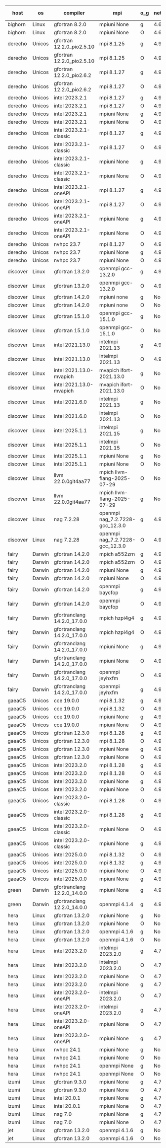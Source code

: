 

| host     | os       | compiler                              | mpi                      | o_g        | netcdf        | build       | u_pass          | u_fail          | s_pass            | s_fail            | e_pass             | e_fail             | nuopc_pass       | nuopc_fail       | artifacts link          |
|----------|----------|---------------------------------------|--------------------------|------------|---------------|-------------|-----------------|-----------------|-------------------|-------------------|--------------------|--------------------|------------------|------------------|-------------------------|
| bighorn | Linux | gfortran 8.2.0 | mpiuni None  | g | 4.6.1  | PASS | 12660 | 0 | 9 | 0 | 43 | 0 | None | None | <a href="https://github.com/esmf-org/esmf-test-artifacts/tree/2929bf19d48a757bb18e3d3a4eb12b7612cbafc2/develop/gfortran/8.2.0/g/mpiuni/None" target="_blank">2929bf1</a> | 
| bighorn | Linux | gfortran 8.2.0 | mpiuni None  | O | 4.6.1  | PASS | 12660 | 0 | 9 | 0 | 43 | 0 | None | None | <a href="https://github.com/esmf-org/esmf-test-artifacts/tree/3b6dea4629132e25063a180855c471476b1dee7b/develop/gfortran/8.2.0/O/mpiuni/None" target="_blank">3b6dea4</a> | 
| derecho | Unicos | gfortran 12.2.0_pio2.5.10 | mpi 8.1.25  | g | 4.9.2  | PASS | 14331 | 0 | 51 | 0 | 81 | 0 | 63 | 0 | <a href="https://github.com/esmf-org/esmf-test-artifacts/tree/b2b94a69e06e9eb44892b83d7e60c474d1319c61/develop/gfortran/12.2.0_pio2.5.10/g/mpi/8.1.25" target="_blank">b2b94a6</a> | 
| derecho | Unicos | gfortran 12.2.0_pio2.5.10 | mpi 8.1.25  | O | 4.9.2  | PASS | 14331 | 0 | 51 | 0 | 81 | 0 | 63 | 0 | <a href="https://github.com/esmf-org/esmf-test-artifacts/tree/2f07a4c302e7744265d5be49846ea6f2269962b2/develop/gfortran/12.2.0_pio2.5.10/O/mpi/8.1.25" target="_blank">2f07a4c</a> | 
| derecho | Unicos | gfortran 12.2.0_pio2.6.2 | mpi 8.1.27  | g | 4.9.2  | PASS | 14331 | 0 | 51 | 0 | 81 | 0 | 63 | 0 | <a href="https://github.com/esmf-org/esmf-test-artifacts/tree/e47aa93c1ce0143b57778780f38d900aa344f2ba/develop/gfortran/12.2.0_pio2.6.2/g/mpi/8.1.27" target="_blank">e47aa93</a> | 
| derecho | Unicos | gfortran 12.2.0_pio2.6.2 | mpi 8.1.27  | O | 4.9.2  | PASS | 14331 | 0 | 51 | 0 | 81 | 0 | 63 | 0 | <a href="https://github.com/esmf-org/esmf-test-artifacts/tree/402d1a96272f221da6305d91436d0f2ee815f6fe/develop/gfortran/12.2.0_pio2.6.2/O/mpi/8.1.27" target="_blank">402d1a9</a> | 
| derecho | Unicos | intel 2023.2.1 | mpi 8.1.27  | g | 4.9.2  | PASS | 14331 | 0 | 51 | 0 | 81 | 0 | 64 | 0 | <a href="https://github.com/esmf-org/esmf-test-artifacts/tree/f69aaf1007ea4f487c591bf8ac7ca09fc7c0998c/develop/intel/2023.2.1/g/mpi/8.1.27" target="_blank">f69aaf1</a> | 
| derecho | Unicos | intel 2023.2.1 | mpi 8.1.27  | O | 4.9.2  | PASS | 14331 | 0 | 51 | 0 | 81 | 0 | 64 | 0 | <a href="https://github.com/esmf-org/esmf-test-artifacts/tree/bafb9f7422ac1a69177f9b99ac61669b0c33dca1/develop/intel/2023.2.1/O/mpi/8.1.27" target="_blank">bafb9f7</a> | 
| derecho | Unicos | intel 2023.2.1 | mpiuni None  | g | 4.9.2  | PASS | 12660 | 0 | 9 | 0 | 43 | 0 | None | None | <a href="https://github.com/esmf-org/esmf-test-artifacts/tree/70d0f4324b303bba28699717f29a4f9029738fbd/develop/intel/2023.2.1/g/mpiuni/None" target="_blank">70d0f43</a> | 
| derecho | Unicos | intel 2023.2.1 | mpiuni None  | O | 4.9.2  | PASS | 12660 | 0 | 9 | 0 | 43 | 0 | None | None | <a href="https://github.com/esmf-org/esmf-test-artifacts/tree/bf6c1462d3e369778afa374b63fe2780ee94bcb4/develop/intel/2023.2.1/O/mpiuni/None" target="_blank">bf6c146</a> | 
| derecho | Unicos | intel 2023.2.1-classic | mpi 8.1.27  | g | 4.9.2  | PASS | 14331 | 0 | 51 | 0 | 81 | 0 | 63 | 0 | <a href="https://github.com/esmf-org/esmf-test-artifacts/tree/9bfc7fec819bdd7b36bb4b43c8b04181878e1cf6/develop/intel/2023.2.1-classic/g/mpi/8.1.27" target="_blank">9bfc7fe</a> | 
| derecho | Unicos | intel 2023.2.1-classic | mpi 8.1.27  | O | 4.9.2  | PASS | 14331 | 0 | 51 | 0 | 81 | 0 | 63 | 0 | <a href="https://github.com/esmf-org/esmf-test-artifacts/tree/6fb60d8969764b76744bab672686a9821f79de77/develop/intel/2023.2.1-classic/O/mpi/8.1.27" target="_blank">6fb60d8</a> | 
| derecho | Unicos | intel 2023.2.1-classic | mpiuni None  | g | 4.9.2  | PASS | 12660 | 0 | 9 | 0 | 43 | 0 | None | None | <a href="https://github.com/esmf-org/esmf-test-artifacts/tree/227aff5859033c5d30a4432ff78c876ab7d8c37e/develop/intel/2023.2.1-classic/g/mpiuni/None" target="_blank">227aff5</a> | 
| derecho | Unicos | intel 2023.2.1-classic | mpiuni None  | O | 4.9.2  | PASS | 12660 | 0 | 9 | 0 | 43 | 0 | None | None | <a href="https://github.com/esmf-org/esmf-test-artifacts/tree/9d0bf9316611d349bbe97b58fa4d20e43c9426b3/develop/intel/2023.2.1-classic/O/mpiuni/None" target="_blank">9d0bf93</a> | 
| derecho | Unicos | intel 2023.2.1-oneAPI | mpi 8.1.27  | g | 4.9.2  | PASS | 14331 | 0 | 51 | 0 | 81 | 0 | 63 | 0 | <a href="https://github.com/esmf-org/esmf-test-artifacts/tree/df8a7ed3b6bc9d0354a7afd12e472c9631566e4c/develop/intel/2023.2.1-oneAPI/g/mpi/8.1.27" target="_blank">df8a7ed</a> | 
| derecho | Unicos | intel 2023.2.1-oneAPI | mpi 8.1.27  | O | 4.9.2  | PASS | 14331 | 0 | 50 | 1 | 81 | 0 | 63 | 0 | <a href="https://github.com/esmf-org/esmf-test-artifacts/tree/9a099cb73290a34581fa53563e489cd6be7158f8/develop/intel/2023.2.1-oneAPI/O/mpi/8.1.27" target="_blank">9a099cb</a> | 
| derecho | Unicos | intel 2023.2.1-oneAPI | mpiuni None  | g | 4.9.2  | PASS | 12660 | 0 | 9 | 0 | 43 | 0 | None | None | <a href="https://github.com/esmf-org/esmf-test-artifacts/tree/2393de0e338e097033212e4f71cc701876093eed/develop/intel/2023.2.1-oneAPI/g/mpiuni/None" target="_blank">2393de0</a> | 
| derecho | Unicos | intel 2023.2.1-oneAPI | mpiuni None  | O | 4.9.2  | PASS | 12660 | 0 | 9 | 0 | 43 | 0 | None | None | <a href="https://github.com/esmf-org/esmf-test-artifacts/tree/0d1338335f5160a703c82c9b09b511283d97f5c5/develop/intel/2023.2.1-oneAPI/O/mpiuni/None" target="_blank">0d13383</a> | 
| derecho | Unicos | nvhpc 23.7 | mpi 8.1.27  | O | 4.9.2  | PASS | None | None | None | None | None | None | None | None | <a href="https://github.com/esmf-org/esmf-test-artifacts/tree/497ad13fbc0180c1bd40422f078fd0380fd46679/develop/nvhpc/23.7/O/mpi/8.1.27" target="_blank">497ad13</a> | 
| derecho | Unicos | nvhpc 23.7 | mpiuni None  | g | 4.9.2  | PASS | None | None | None | None | None | None | None | None | <a href="https://github.com/esmf-org/esmf-test-artifacts/tree/63cd3a0bec8acdeb584996346a383aa014513b81/develop/nvhpc/23.7/g/mpiuni/None" target="_blank">63cd3a0</a> | 
| derecho | Unicos | nvhpc 23.7 | mpiuni None  | O | 4.9.2  | PASS | 12660 | 0 | 9 | 0 | 43 | 0 | None | None | <a href="https://github.com/esmf-org/esmf-test-artifacts/tree/93a6031e89d3260ea6ac3a710b52f5f2f269f4a1/develop/nvhpc/23.7/O/mpiuni/None" target="_blank">93a6031</a> | 
| discover | Linux | gfortran 13.2.0 | openmpi gcc-13.2.0  | g | 4.9.2  | PASS | 14331 | 0 | 51 | 0 | 81 | 0 | 63 | 0 | <a href="https://github.com/esmf-org/esmf-test-artifacts/tree/166f5a0679bfc034eccfcb0a3b0915facf6c4ca6/develop/gfortran/13.2.0/g/openmpi/gcc-13.2.0" target="_blank">166f5a0</a> | 
| discover | Linux | gfortran 13.2.0 | openmpi gcc-13.2.0  | O | 4.9.2  | PASS | 14331 | 0 | 51 | 0 | 81 | 0 | 63 | 0 | <a href="https://github.com/esmf-org/esmf-test-artifacts/tree/5aefca6387ee3efd25cc6409388a82c8792559d2/develop/gfortran/13.2.0/O/openmpi/gcc-13.2.0" target="_blank">5aefca6</a> | 
| discover | Linux | gfortran 14.2.0 | mpiuni none  | g | None  | PASS | 12660 | 0 | 9 | 0 | 43 | 0 | None | None | <a href="https://github.com/esmf-org/esmf-test-artifacts/tree/22939ec33ce07470807815c14ddef9f557aba6c0/develop/gfortran/14.2.0/g/mpiuni/none" target="_blank">22939ec</a> | 
| discover | Linux | gfortran 14.2.0 | mpiuni none  | O | None  | PASS | 12660 | 0 | 9 | 0 | 43 | 0 | None | None | <a href="https://github.com/esmf-org/esmf-test-artifacts/tree/d6bf7081bf21e8203ed7df58bd9a3fcba955d34b/develop/gfortran/14.2.0/O/mpiuni/none" target="_blank">d6bf708</a> | 
| discover | Linux | gfortran 15.1.0 | openmpi gcc-15.1.0  | g | None  | FAIL | None | None | None | None | None | None | None | None | <a href="https://github.com/esmf-org/esmf-test-artifacts/tree/34acec167bdfdcb5107952152b5742b838eb8de4/develop/gfortran/15.1.0/g/openmpi/gcc-15.1.0" target="_blank">34acec1</a> | 
| discover | Linux | gfortran 15.1.0 | openmpi gcc-15.1.0  | O | None  | FAIL | None | None | None | None | None | None | None | None | <a href="https://github.com/esmf-org/esmf-test-artifacts/tree/80ade57341c5a8f772d8ce65d4d36e4a8ce3dbb8/develop/gfortran/15.1.0/O/openmpi/gcc-15.1.0" target="_blank">80ade57</a> | 
| discover | Linux | intel 2021.13.0 | intelmpi 2021.13  | g | 4.9.2  | PASS | 14331 | 0 | 51 | 0 | 81 | 0 | 63 | 0 | <a href="https://github.com/esmf-org/esmf-test-artifacts/tree/89751222065c31eb7f4301dc281f41f3e2091549/develop/intel/2021.13.0/g/intelmpi/2021.13" target="_blank">8975122</a> | 
| discover | Linux | intel 2021.13.0 | intelmpi 2021.13  | O | 4.9.2  | PASS | 14331 | 0 | 51 | 0 | 81 | 0 | 63 | 0 | <a href="https://github.com/esmf-org/esmf-test-artifacts/tree/37e95cdcfa46af4297cef5cdb0dcd5f7f8e8eca2/develop/intel/2021.13.0/O/intelmpi/2021.13" target="_blank">37e95cd</a> | 
| discover | Linux | intel 2021.13.0-mvapich | mvapich ifort-2021.13.0  | g | None  | PASS | 14331 | 0 | 51 | 0 | 81 | 0 | 63 | 0 | <a href="https://github.com/esmf-org/esmf-test-artifacts/tree/3eed9bae68f36f2963e2148074dff6ad5d3e5443/develop/intel/2021.13.0-mvapich/g/mvapich/ifort-2021.13.0" target="_blank">3eed9ba</a> | 
| discover | Linux | intel 2021.13.0-mvapich | mvapich ifort-2021.13.0  | O | None  | PASS | 14331 | 0 | 51 | 0 | 81 | 0 | 63 | 0 | <a href="https://github.com/esmf-org/esmf-test-artifacts/tree/30dca6cf1ec519ae4c600dcfe8b7e13482cc1871/develop/intel/2021.13.0-mvapich/O/mvapich/ifort-2021.13.0" target="_blank">30dca6c</a> | 
| discover | Linux | intel 2021.6.0 | intelmpi 2021.13  | g | None  | PASS | 14331 | 0 | 51 | 0 | 81 | 0 | 63 | 0 | <a href="https://github.com/esmf-org/esmf-test-artifacts/tree/f0411250891cf7a3bc79de90e99c013b2f0ff52f/develop/intel/2021.6.0/g/intelmpi/2021.13" target="_blank">f041125</a> | 
| discover | Linux | intel 2021.6.0 | intelmpi 2021.13  | O | None  | PASS | 14331 | 0 | 51 | 0 | 81 | 0 | 63 | 0 | <a href="https://github.com/esmf-org/esmf-test-artifacts/tree/a178d6b0daec84a82f245c0290a78d37964512ff/develop/intel/2021.6.0/O/intelmpi/2021.13" target="_blank">a178d6b</a> | 
| discover | Linux | intel 2025.1.1 | intelmpi 2021.15  | g | None  | PASS | 14331 | 0 | 51 | 0 | 81 | 0 | 63 | 0 | <a href="https://github.com/esmf-org/esmf-test-artifacts/tree/77db893f517daf987743ce0a0e2f4def7911dffa/develop/intel/2025.1.1/g/intelmpi/2021.15" target="_blank">77db893</a> | 
| discover | Linux | intel 2025.1.1 | intelmpi 2021.15  | O | None  | PASS | 14331 | 0 | 51 | 0 | 81 | 0 | 63 | 0 | <a href="https://github.com/esmf-org/esmf-test-artifacts/tree/3982c2ccaa020e34563c86d0a7a8a12e8fb4b7e2/develop/intel/2025.1.1/O/intelmpi/2021.15" target="_blank">3982c2c</a> | 
| discover | Linux | intel 2025.1.1 | mpiuni None  | g | None  | PASS | 12660 | 0 | 9 | 0 | 43 | 0 | None | None | <a href="https://github.com/esmf-org/esmf-test-artifacts/tree/108d651f7525a140afc80dd991766583ad3e7ad8/develop/intel/2025.1.1/g/mpiuni/None" target="_blank">108d651</a> | 
| discover | Linux | intel 2025.1.1 | mpiuni None  | O | None  | PASS | 12660 | 0 | 9 | 0 | 43 | 0 | None | None | <a href="https://github.com/esmf-org/esmf-test-artifacts/tree/4f2f5f16f2d493cd260005959cdabc1c1714de73/develop/intel/2025.1.1/O/mpiuni/None" target="_blank">4f2f5f1</a> | 
| discover | Linux | llvm 22.0.0git4aa77 | mpich llvm-flang-2025-07-29  | O | None  | PASS | 14313 | 18 | 18 | 33 | 76 | 5 | 0 | 63 | <a href="https://github.com/esmf-org/esmf-test-artifacts/tree/674adcfaa7500097d0fe5c5c5a7e1222b775e922/develop/llvm/22.0.0git4aa77/O/mpich/llvm-flang-2025-07-29" target="_blank">674adcf</a> | 
| discover | Linux | llvm 22.0.0git4aa77 | mpich llvm-flang-2025-07-29  | g | None  | PASS | 14313 | 18 | 17 | 34 | 76 | 5 | 0 | 63 | <a href="https://github.com/esmf-org/esmf-test-artifacts/tree/b0c78aa14d9327bf49c4673ba2c4f590cb624a37/develop/llvm/22.0.0git4aa77/g/mpich/llvm-flang-2025-07-29" target="_blank">b0c78aa</a> | 
| discover | Linux | nag 7.2.28 | openmpi nag_7.2.7228-gcc_12.3.0  | g | 4.9.2  | PASS | 14331 | 0 | 51 | 0 | 81 | 0 | 62 | 1 | <a href="https://github.com/esmf-org/esmf-test-artifacts/tree/2849ecb33daaf1a0279719b656368b6aa1adcb44/develop/nag/7.2.28/g/openmpi/nag_7.2.7228-gcc_12.3.0" target="_blank">2849ecb</a> | 
| discover | Linux | nag 7.2.28 | openmpi nag_7.2.7228-gcc_12.3.0  | O | 4.9.2  | PASS | 14331 | 0 | 51 | 0 | 81 | 0 | 62 | 1 | <a href="https://github.com/esmf-org/esmf-test-artifacts/tree/e424ab84933fb6f38f6697ccb067aae22d30cb37/develop/nag/7.2.28/O/openmpi/nag_7.2.7228-gcc_12.3.0" target="_blank">e424ab8</a> | 
| fairy | Darwin | gfortran 14.2.0 | mpich a552zrn  | g | 4.9.2  | PASS | 14330 | 1 | 51 | 0 | 81 | 0 | 59 | 4 | <a href="https://github.com/esmf-org/esmf-test-artifacts/tree/11578954a7f79f9f8c96dde7804ea70d7e125bcf/develop/gfortran/14.2.0/g/mpich/a552zrn" target="_blank">1157895</a> | 
| fairy | Darwin | gfortran 14.2.0 | mpich a552zrn  | O | 4.9.2  | PASS | 14329 | 2 | 51 | 0 | 81 | 0 | 59 | 4 | <a href="https://github.com/esmf-org/esmf-test-artifacts/tree/27639c45cbc3e43daa31e648e37e959ea4e9484a/develop/gfortran/14.2.0/O/mpich/a552zrn" target="_blank">27639c4</a> | 
| fairy | Darwin | gfortran 14.2.0 | mpiuni None  | g | 4.9.2  | PASS | 12660 | 0 | 9 | 0 | 43 | 0 | None | None | <a href="https://github.com/esmf-org/esmf-test-artifacts/tree/33878563425069a951c950ee618b953b0eff9dcc/develop/gfortran/14.2.0/g/mpiuni/None" target="_blank">3387856</a> | 
| fairy | Darwin | gfortran 14.2.0 | mpiuni None  | O | 4.9.2  | PASS | 12660 | 0 | 9 | 0 | 43 | 0 | None | None | <a href="https://github.com/esmf-org/esmf-test-artifacts/tree/3ebc6e9ea8c31d88d5aa02bd6a1f749a15518bcd/develop/gfortran/14.2.0/O/mpiuni/None" target="_blank">3ebc6e9</a> | 
| fairy | Darwin | gfortran 14.2.0 | openmpi baycfop  | g | 4.9.2  | PASS | 14331 | 0 | 51 | 0 | 81 | 0 | 59 | 4 | <a href="https://github.com/esmf-org/esmf-test-artifacts/tree/a93080b852857565600dd5151bb17c557f5fcbee/develop/gfortran/14.2.0/g/openmpi/baycfop" target="_blank">a93080b</a> | 
| fairy | Darwin | gfortran 14.2.0 | openmpi baycfop  | O | 4.9.2  | PASS | 14331 | 0 | 51 | 0 | 81 | 0 | 59 | 4 | <a href="https://github.com/esmf-org/esmf-test-artifacts/tree/672f236386c02325259cc6bcdc0130adf10d0569/develop/gfortran/14.2.0/O/openmpi/baycfop" target="_blank">672f236</a> | 
| fairy | Darwin | gfortranclang 14.2.0_17.0.0 | mpich hzpi4g4  | g | 4.9.2  | PASS | 14331 | 0 | 51 | 0 | 81 | 0 | 59 | 4 | <a href="https://github.com/esmf-org/esmf-test-artifacts/tree/775ec4f2a55bcdcbb290a12a9d9c7f7ef4f9c953/develop/gfortranclang/14.2.0_17.0.0/g/mpich/hzpi4g4" target="_blank">775ec4f</a> | 
| fairy | Darwin | gfortranclang 14.2.0_17.0.0 | mpich hzpi4g4  | O | 4.9.2  | PASS | 14330 | 1 | 51 | 0 | 81 | 0 | 59 | 4 | <a href="https://github.com/esmf-org/esmf-test-artifacts/tree/7c5e8ae988fc6d4c09ec9cef3ef7bb717695d596/develop/gfortranclang/14.2.0_17.0.0/O/mpich/hzpi4g4" target="_blank">7c5e8ae</a> | 
| fairy | Darwin | gfortranclang 14.2.0_17.0.0 | mpiuni None  | g | 4.9.2  | PASS | 12660 | 0 | 9 | 0 | 43 | 0 | None | None | <a href="https://github.com/esmf-org/esmf-test-artifacts/tree/a78e90b8b26a56c34716016ccbc9e5e080665bf6/develop/gfortranclang/14.2.0_17.0.0/g/mpiuni/None" target="_blank">a78e90b</a> | 
| fairy | Darwin | gfortranclang 14.2.0_17.0.0 | mpiuni None  | O | 4.9.2  | PASS | 12660 | 0 | 9 | 0 | 43 | 0 | None | None | <a href="https://github.com/esmf-org/esmf-test-artifacts/tree/4d3738e9212492dca6157e51f5a672afcfc8f7ae/develop/gfortranclang/14.2.0_17.0.0/O/mpiuni/None" target="_blank">4d3738e</a> | 
| fairy | Darwin | gfortranclang 14.2.0_17.0.0 | openmpi jeyhxfm  | O | 4.9.2  | PASS | 14331 | 0 | 51 | 0 | 81 | 0 | 59 | 4 | <a href="https://github.com/esmf-org/esmf-test-artifacts/tree/393ad79a48091cfe16a0bc1d5a4b59553d560a47/develop/gfortranclang/14.2.0_17.0.0/O/openmpi/jeyhxfm" target="_blank">393ad79</a> | 
| fairy | Darwin | gfortranclang 14.2.0_17.0.0 | openmpi jeyhxfm  | g | 4.9.2  | PASS | 14331 | 0 | 51 | 0 | 81 | 0 | 59 | 4 | <a href="https://github.com/esmf-org/esmf-test-artifacts/tree/408a557a318ef4a4c8e92762e9945e5f491b768f/develop/gfortranclang/14.2.0_17.0.0/g/openmpi/jeyhxfm" target="_blank">408a557</a> | 
| gaeaC5 | Unicos | cce 19.0.0 | mpi 8.1.32  | g | 4.9.0  | PASS | 10090 | 4241 | None | None | None | None | 60 | 3 | <a href="https://github.com/esmf-org/esmf-test-artifacts/tree/872c757c4e143673bb05803e27039e6dc46cdb83/develop/cce/19.0.0/g/mpi/8.1.32" target="_blank">872c757</a> | 
| gaeaC5 | Unicos | cce 19.0.0 | mpi 8.1.32  | O | 4.9.0  | PASS | 14271 | 60 | None | None | None | None | 60 | 3 | <a href="https://github.com/esmf-org/esmf-test-artifacts/tree/ee73c8ec0a814534279e8fd729b8f77e3a68ca93/develop/cce/19.0.0/O/mpi/8.1.32" target="_blank">ee73c8e</a> | 
| gaeaC5 | Unicos | cce 19.0.0 | mpiuni None  | g | 4.9.0  | PASS | 8925 | 3735 | None | None | None | None | None | None | <a href="https://github.com/esmf-org/esmf-test-artifacts/tree/dfe2085fc7d369ff863cfa2b9114287c295097f1/develop/cce/19.0.0/g/mpiuni/None" target="_blank">dfe2085</a> | 
| gaeaC5 | Unicos | cce 19.0.0 | mpiuni None  | O | 4.9.0  | PASS | 12603 | 57 | None | None | None | None | None | None | <a href="https://github.com/esmf-org/esmf-test-artifacts/tree/05a436a9fc3002234ea74e70b0cca7e14cd0f9a9/develop/cce/19.0.0/O/mpiuni/None" target="_blank">05a436a</a> | 
| gaeaC5 | Unicos | gfortran 12.3.0 | mpi 8.1.28  | g | 4.9.0  | PASS | 14331 | 0 | 51 | 0 | 81 | 0 | 63 | 0 | <a href="https://github.com/esmf-org/esmf-test-artifacts/tree/dc6c30fdeb95c7a02782920b9ff42ce86b8d72b2/develop/gfortran/12.3.0/g/mpi/8.1.28" target="_blank">dc6c30f</a> | 
| gaeaC5 | Unicos | gfortran 12.3.0 | mpi 8.1.28  | O | 4.9.0  | PASS | 14331 | 0 | 51 | 0 | 81 | 0 | 63 | 0 | <a href="https://github.com/esmf-org/esmf-test-artifacts/tree/ee8c0e72084cb1d395883a0c107fd886d8f05045/develop/gfortran/12.3.0/O/mpi/8.1.28" target="_blank">ee8c0e7</a> | 
| gaeaC5 | Unicos | gfortran 12.3.0 | mpiuni None  | g | 4.9.0  | PASS | 12660 | 0 | 9 | 0 | 43 | 0 | None | None | <a href="https://github.com/esmf-org/esmf-test-artifacts/tree/411408d729d9fff9b5c89492cada5914b1fe8d7e/develop/gfortran/12.3.0/g/mpiuni/None" target="_blank">411408d</a> | 
| gaeaC5 | Unicos | gfortran 12.3.0 | mpiuni None  | O | 4.9.0  | PASS | 12660 | 0 | 9 | 0 | 43 | 0 | None | None | <a href="https://github.com/esmf-org/esmf-test-artifacts/tree/2b69fd4b7affac73308fcb0338b459466d558f15/develop/gfortran/12.3.0/O/mpiuni/None" target="_blank">2b69fd4</a> | 
| gaeaC5 | Unicos | intel 2023.2.0 | mpi 8.1.28  | g | 4.9.0  | PASS | 14331 | 0 | 51 | 0 | 81 | 0 | 63 | 0 | <a href="https://github.com/esmf-org/esmf-test-artifacts/tree/0512c0d020b0d38b8c5d57ccf57db198940e2976/develop/intel/2023.2.0/g/mpi/8.1.28" target="_blank">0512c0d</a> | 
| gaeaC5 | Unicos | intel 2023.2.0 | mpi 8.1.28  | O | 4.9.0  | PASS | 14331 | 0 | 51 | 0 | 81 | 0 | 63 | 0 | <a href="https://github.com/esmf-org/esmf-test-artifacts/tree/4efce3915cf863067b144349ba8668d123759198/develop/intel/2023.2.0/O/mpi/8.1.28" target="_blank">4efce39</a> | 
| gaeaC5 | Unicos | intel 2023.2.0 | mpiuni None  | g | 4.9.0  | PASS | 12660 | 0 | 9 | 0 | 43 | 0 | None | None | <a href="https://github.com/esmf-org/esmf-test-artifacts/tree/f0a3339fac2d71cd74576852aa79899a6ad5df86/develop/intel/2023.2.0/g/mpiuni/None" target="_blank">f0a3339</a> | 
| gaeaC5 | Unicos | intel 2023.2.0 | mpiuni None  | O | 4.9.0  | PASS | 12660 | 0 | 9 | 0 | 43 | 0 | None | None | <a href="https://github.com/esmf-org/esmf-test-artifacts/tree/024d5f0a62490c9a6800c4e4d7e2e240f1e11308/develop/intel/2023.2.0/O/mpiuni/None" target="_blank">024d5f0</a> | 
| gaeaC5 | Unicos | intel 2023.2.0-classic | mpi 8.1.28  | O | 4.9.0  | PASS | 14331 | 0 | 51 | 0 | 81 | 0 | 63 | 0 | <a href="https://github.com/esmf-org/esmf-test-artifacts/tree/8a9da68a8dd3e679644c1efccbcee806737e054a/develop/intel/2023.2.0-classic/O/mpi/8.1.28" target="_blank">8a9da68</a> | 
| gaeaC5 | Unicos | intel 2023.2.0-classic | mpi 8.1.28  | g | 4.9.0  | PASS | 14331 | 0 | 51 | 0 | 81 | 0 | 63 | 0 | <a href="https://github.com/esmf-org/esmf-test-artifacts/tree/80637b63a1770099e062bc7799e70d7e50f00b88/develop/intel/2023.2.0-classic/g/mpi/8.1.28" target="_blank">80637b6</a> | 
| gaeaC5 | Unicos | intel 2023.2.0-classic | mpiuni None  | O | 4.9.0  | PASS | 12660 | 0 | 9 | 0 | 43 | 0 | None | None | <a href="https://github.com/esmf-org/esmf-test-artifacts/tree/676f93256e567adba77fe5ac84134bf5b822b77e/develop/intel/2023.2.0-classic/O/mpiuni/None" target="_blank">676f932</a> | 
| gaeaC5 | Unicos | intel 2023.2.0-classic | mpiuni None  | g | 4.9.0  | PASS | 12660 | 0 | 9 | 0 | 43 | 0 | None | None | <a href="https://github.com/esmf-org/esmf-test-artifacts/tree/1451685f70c2e70fde04754411226ebbfd5a859c/develop/intel/2023.2.0-classic/g/mpiuni/None" target="_blank">1451685</a> | 
| gaeaC5 | Unicos | intel 2025.0.0 | mpi 8.1.32  | O | 4.9.0  | PASS | 14331 | 0 | 51 | 0 | 81 | 0 | 63 | 0 | <a href="https://github.com/esmf-org/esmf-test-artifacts/tree/4aa2daab59866140cbe7f0a0eda39f3dfff3c8d0/develop/intel/2025.0.0/O/mpi/8.1.32" target="_blank">4aa2daa</a> | 
| gaeaC5 | Unicos | intel 2025.0.0 | mpi 8.1.32  | g | 4.9.0  | PASS | 14331 | 0 | 51 | 0 | 81 | 0 | 63 | 0 | <a href="https://github.com/esmf-org/esmf-test-artifacts/tree/7c6215ad7f5460c0062ba53aa57ee474f5aa15f7/develop/intel/2025.0.0/g/mpi/8.1.32" target="_blank">7c6215a</a> | 
| gaeaC5 | Unicos | intel 2025.0.0 | mpiuni None  | O | 4.9.0  | PASS | 12660 | 0 | 9 | 0 | 43 | 0 | None | None | <a href="https://github.com/esmf-org/esmf-test-artifacts/tree/29e9593a576a6ad6a8ecb3fa1b729208184ee2c4/develop/intel/2025.0.0/O/mpiuni/None" target="_blank">29e9593</a> | 
| gaeaC5 | Unicos | intel 2025.0.0 | mpiuni None  | g | 4.9.0  | PASS | 12660 | 0 | 9 | 0 | 43 | 0 | None | None | <a href="https://github.com/esmf-org/esmf-test-artifacts/tree/60ddd59fe6917f46217a6abfbb09306d09978c3c/develop/intel/2025.0.0/g/mpiuni/None" target="_blank">60ddd59</a> | 
| green | Darwin | gfortranclang 12.2.0_14.0.0 | mpiuni None  | g | 4.9.3  | PASS | 12660 | 0 | 9 | 0 | 43 | 0 | None | None | <a href="https://github.com/esmf-org/esmf-test-artifacts/tree/d9211f77988575c7fde53de302c915481c1f1bb2/develop/gfortranclang/12.2.0_14.0.0/g/mpiuni/None" target="_blank">d9211f7</a> | 
| green | Darwin | gfortranclang 12.2.0_14.0.0 | openmpi 4.1.4  | g | 4.9.3  | PASS | 14331 | 0 | 51 | 0 | 81 | 0 | 60 | 4 | <a href="https://github.com/esmf-org/esmf-test-artifacts/tree/dc351cc8da0d2e99908498928ee97341e7fc6311/develop/gfortranclang/12.2.0_14.0.0/g/openmpi/4.1.4" target="_blank">dc351cc</a> | 
| hera | Linux | gfortran 13.2.0 | mpiuni None  | g | None  | PASS | 12660 | 0 | 9 | 0 | 43 | 0 | None | None | <a href="https://github.com/esmf-org/esmf-test-artifacts/tree/f91ea581749e1c6253ec3ccc8016a4cc0309aacf/develop/gfortran/13.2.0/g/mpiuni/None" target="_blank">f91ea58</a> | 
| hera | Linux | gfortran 13.2.0 | mpiuni None  | O | None  | PASS | 12660 | 0 | 9 | 0 | 43 | 0 | None | None | <a href="https://github.com/esmf-org/esmf-test-artifacts/tree/2c3be61b85749e0cd67206d3febe08e61e0ffbc0/develop/gfortran/13.2.0/O/mpiuni/None" target="_blank">2c3be61</a> | 
| hera | Linux | gfortran 13.2.0 | openmpi 4.1.6  | g | None  | PASS | None | None | None | None | None | None | None | None | <a href="https://github.com/esmf-org/esmf-test-artifacts/tree/990391f6a1b02070d962ea42156a94b5f7ac90db/develop/gfortran/13.2.0/g/openmpi/4.1.6" target="_blank">990391f</a> | 
| hera | Linux | gfortran 13.2.0 | openmpi 4.1.6  | O | None  | PASS | 14331 | 0 | 51 | 0 | 81 | 0 | 63 | 0 | <a href="https://github.com/esmf-org/esmf-test-artifacts/tree/17a66305fc992a22dd7d91cc5fdf7bb4ddb31565/develop/gfortran/13.2.0/O/openmpi/4.1.6" target="_blank">17a6630</a> | 
| hera | Linux | intel 2023.2.0 | intelmpi 2023.2.0  | g | 4.7.0  | PASS | 14331 | 0 | 51 | 0 | 81 | 0 | 63 | 0 | <a href="https://github.com/esmf-org/esmf-test-artifacts/tree/9a21d6f96254c1bf87497efb698dbb1bc6c0cb16/develop/intel/2023.2.0/g/intelmpi/2023.2.0" target="_blank">9a21d6f</a> | 
| hera | Linux | intel 2023.2.0 | intelmpi 2023.2.0  | O | 4.7.0  | PASS | 14331 | 0 | 51 | 0 | 81 | 0 | 63 | 0 | <a href="https://github.com/esmf-org/esmf-test-artifacts/tree/524699bd9f3abd1e99efc32f15821e718069ab74/develop/intel/2023.2.0/O/intelmpi/2023.2.0" target="_blank">524699b</a> | 
| hera | Linux | intel 2023.2.0 | mpiuni None  | O | 4.7.0  | PASS | 12660 | 0 | 9 | 0 | 43 | 0 | None | None | <a href="https://github.com/esmf-org/esmf-test-artifacts/tree/a5b5f8aa64bcccb9323bc2296cfb7631b1d49207/develop/intel/2023.2.0/O/mpiuni/None" target="_blank">a5b5f8a</a> | 
| hera | Linux | intel 2023.2.0 | mpiuni None  | g | 4.7.0  | PASS | 12660 | 0 | 9 | 0 | 43 | 0 | None | None | <a href="https://github.com/esmf-org/esmf-test-artifacts/tree/26045f069c750509c323ef98564e2dd257f8b616/develop/intel/2023.2.0/g/mpiuni/None" target="_blank">26045f0</a> | 
| hera | Linux | intel 2023.2.0-oneAPI | intelmpi 2023.2.0  | O | 4.7.0  | PASS | 14331 | 0 | 50 | 1 | 81 | 0 | 63 | 0 | <a href="https://github.com/esmf-org/esmf-test-artifacts/tree/85db2be9d8947f8fd7e8d10b72d189108dd7da54/develop/intel/2023.2.0-oneAPI/O/intelmpi/2023.2.0" target="_blank">85db2be</a> | 
| hera | Linux | intel 2023.2.0-oneAPI | intelmpi 2023.2.0  | g | 4.7.0  | PASS | 14331 | 0 | 51 | 0 | 81 | 0 | 63 | 0 | <a href="https://github.com/esmf-org/esmf-test-artifacts/tree/ceffa1ff8ea96db19252546001b3dee5ca2c7a14/develop/intel/2023.2.0-oneAPI/g/intelmpi/2023.2.0" target="_blank">ceffa1f</a> | 
| hera | Linux | intel 2023.2.0-oneAPI | mpiuni None  | O | 4.7.0  | PASS | 12660 | 0 | 9 | 0 | 43 | 0 | None | None | <a href="https://github.com/esmf-org/esmf-test-artifacts/tree/b78080ce97d1526bc78fc9243ac1f9ac565e6a6a/develop/intel/2023.2.0-oneAPI/O/mpiuni/None" target="_blank">b78080c</a> | 
| hera | Linux | intel 2023.2.0-oneAPI | mpiuni None  | g | 4.7.0  | PASS | 12660 | 0 | 9 | 0 | 43 | 0 | None | None | <a href="https://github.com/esmf-org/esmf-test-artifacts/tree/0dde70c421880db3d5310a79a0d3ab98327aa5c1/develop/intel/2023.2.0-oneAPI/g/mpiuni/None" target="_blank">0dde70c</a> | 
| hera | Linux | nvhpc 24.1 | mpiuni None  | g | None  | PASS | 12660 | 0 | 9 | 0 | 43 | 0 | None | None | <a href="https://github.com/esmf-org/esmf-test-artifacts/tree/70faf2f2ae5f25ff5359fbb0a884becc1be025ae/develop/nvhpc/24.1/g/mpiuni/None" target="_blank">70faf2f</a> | 
| hera | Linux | nvhpc 24.1 | mpiuni None  | O | None  | PASS | 12660 | 0 | 9 | 0 | 43 | 0 | None | None | <a href="https://github.com/esmf-org/esmf-test-artifacts/tree/aa04c61564a45891805de36e1247f0424aa74a85/develop/nvhpc/24.1/O/mpiuni/None" target="_blank">aa04c61</a> | 
| hera | Linux | nvhpc 24.1 | openmpi None  | g | None  | PASS | 14331 | 0 | 51 | 0 | 81 | 0 | 63 | 0 | <a href="https://github.com/esmf-org/esmf-test-artifacts/tree/253806b44a76b8c9a85ee5f58eb4f7173e767b6a/develop/nvhpc/24.1/g/openmpi/None" target="_blank">253806b</a> | 
| hera | Linux | nvhpc 24.1 | openmpi None  | O | None  | PASS | 14331 | 0 | 51 | 0 | 81 | 0 | 63 | 0 | <a href="https://github.com/esmf-org/esmf-test-artifacts/tree/29b2ff83834881150f7655f9f8b486cc73d6f5ba/develop/nvhpc/24.1/O/openmpi/None" target="_blank">29b2ff8</a> | 
| izumi | Linux | gfortran 9.3.0 | mpiuni None  | g | 4.7.4  | PASS | 12660 | 0 | 9 | 0 | 43 | 0 | None | None | <a href="https://github.com/esmf-org/esmf-test-artifacts/tree/5e0863bf65174398b9c95f7302b3ff711f41ceea/develop/gfortran/9.3.0/g/mpiuni/None" target="_blank">5e0863b</a> | 
| izumi | Linux | gfortran 9.3.0 | mpiuni None  | O | 4.7.4  | PASS | 12660 | 0 | 9 | 0 | 43 | 0 | None | None | <a href="https://github.com/esmf-org/esmf-test-artifacts/tree/3647e5f43299fa0e2dae41e8f40e1c60ed592d92/develop/gfortran/9.3.0/O/mpiuni/None" target="_blank">3647e5f</a> | 
| izumi | Linux | intel 20.0.1 | mpiuni None  | g | 4.7.4  | PASS | 12660 | 0 | 9 | 0 | 43 | 0 | None | None | <a href="https://github.com/esmf-org/esmf-test-artifacts/tree/60b9dd41c81c4ef657d28e218811953dfb125b6d/develop/intel/20.0.1/g/mpiuni/None" target="_blank">60b9dd4</a> | 
| izumi | Linux | intel 20.0.1 | mpiuni None  | O | 4.7.4  | PASS | 12660 | 0 | 9 | 0 | 43 | 0 | None | None | <a href="https://github.com/esmf-org/esmf-test-artifacts/tree/4d7f484fee09410f7e06fb9f9139c5cb99a86e5b/develop/intel/20.0.1/O/mpiuni/None" target="_blank">4d7f484</a> | 
| izumi | Linux | nag 7.0 | mpiuni None  | g | 4.7.4  | FAIL | None | None | None | None | None | None | None | None | <a href="https://github.com/esmf-org/esmf-test-artifacts/tree/37a44f4b67c556c8ff3926bbddcce27137ca44dc/develop/nag/7.0/g/mpiuni/None" target="_blank">37a44f4</a> | 
| izumi | Linux | nag 7.0 | mpiuni None  | O | 4.7.4  | FAIL | None | None | None | None | None | None | None | None | <a href="https://github.com/esmf-org/esmf-test-artifacts/tree/f12ca82b7ad712ff38a17d09103df4ca104c64da/develop/nag/7.0/O/mpiuni/None" target="_blank">f12ca82</a> | 
| jet | Linux | gfortran 13.2.0 | openmpi 4.1.6  | g | None  | PASS | 14308 | 23 | 51 | 0 | 81 | 0 | 63 | 0 | <a href="https://github.com/esmf-org/esmf-test-artifacts/tree/4a5000c8272f989257fb96884f4441f3548e697b/develop/gfortran/13.2.0/g/openmpi/4.1.6" target="_blank">4a5000c</a> | 
| jet | Linux | gfortran 13.2.0 | openmpi 4.1.6  | O | None  | PASS | None | None | None | None | None | None | None | None | <a href="https://github.com/esmf-org/esmf-test-artifacts/tree/1dcf7697d36753c87e4575a436fe5e15dafe6845/develop/gfortran/13.2.0/O/openmpi/4.1.6" target="_blank">1dcf769</a> | 
